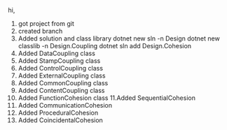 hi, 
1. got project from git
2. created branch
3. Added solution and class library
     dotnet new sln -n Design
     dotnet new classlib -n Design.Coupling
    dotnet sln add Design.Cohesion
4. Added DataCoupling class
5. Added StampCoupling class
6. Added ControlCoupling class
7. Added ExternalCoupling class
8. Added CommonCoupling class
9. Added ContentCoupling class
10. Added FunctionCohesion class
11.Added SequentialCohesion
12. Added CommunicationCohesion
13. Added ProceduralCohesion
14. Added CoincidentalCohesion